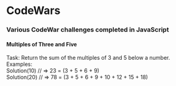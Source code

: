 # CodeWars

### Various CodeWar challenges completed in JavaScript

#### Multiples of Three and Five 

Task: Return the sum of the multiples of 3 and 5 below a number.    
Examples:   
Solution(10) // => 23 = (3 + 5 + 6 + 9)   
Solution(20) // => 78 = (3 + 5 + 6 + 9 + 10 + 12 + 15 + 18)
